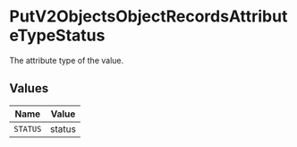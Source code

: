 # PutV2ObjectsObjectRecordsAttributeTypeStatus

The attribute type of the value.


## Values

| Name     | Value    |
| -------- | -------- |
| `STATUS` | status   |
